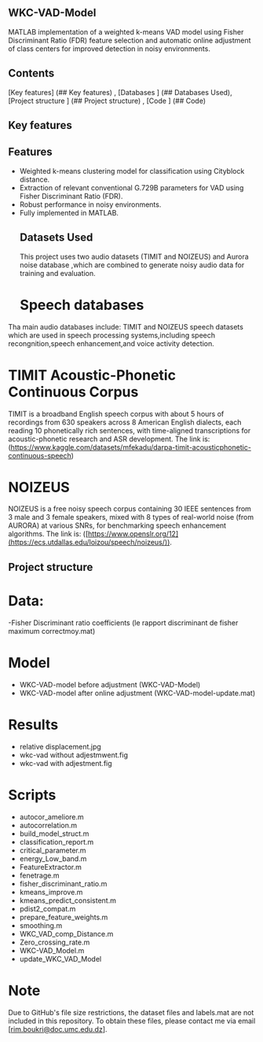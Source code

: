 ## WKC-VAD-Model
MATLAB implementation of a weighted k-means VAD model using Fisher Discriminant Ratio (FDR) feature selection and automatic online adjustment of class centers for improved detection in noisy environments.
## Contents
[Key features] (## Key features) ,
[Databases ] (## Databases Used),
[Project structure ] (## Project structure) ,
[Code ] (## Code)
## Key features
## Features
- Weighted k-means clustering model for classification using Cityblock distance.
- Extraction of relevant conventional G.729B parameters for VAD using Fisher Discriminant Ratio (FDR).
- Robust performance in noisy environments.
- Fully implemented in MATLAB.
  ## Datasets Used
  This project uses two audio datasets (TIMIT and NOIZEUS) and Aurora noise database ,which are combined to generate noisy audio data for training and evaluation.
  # Speech databases
Tha main audio databases include: TIMIT and NOIZEUS speech datasets which are used in speech processing systems,including speech recongnition,speech enhancement,and voice activity detection.

# TIMIT Acoustic-Phonetic Continuous Corpus
TIMIT is a broadband English speech corpus with about 5 hours of recordings from 630 speakers across 8 American English dialects, each reading 10 phonetically rich sentences, with time-aligned transcriptions for acoustic-phonetic research and ASR development.
The link is: (https://www.kaggle.com/datasets/mfekadu/darpa-timit-acousticphonetic-continuous-speech)
# NOIZEUS 
NOIZEUS is a free noisy speech corpus containing 30 IEEE sentences from 3 male and 3 female speakers, mixed with 8 types of real-world noise (from AURORA) at various SNRs, for benchmarking speech enhancement algorithms.
 The link is: ([https://www.openslr.org/12](https://ecs.utdallas.edu/loizou/speech/noizeus/)).
 ## Project structure
 # Data:
 -Fisher Discriminant ratio coefficients (le rapport discriminant de fisher maximum correctmoy.mat) 
# Model
 - WKC-VAD-model before adjustment (WKC-VAD-Model) 
 - WKC-VAD-model after online adjustment (WKC-VAD-model-update.mat)

# Results
- relative displacement.jpg
- wkc-vad without adjestmwent.fig
- wkc-vad with adjestment.fig
# Scripts
- autocor_ameliore.m
- autocorrelation.m
- build_model_struct.m
- classification_report.m
- critical_parameter.m
- energy_Low_band.m
- FeatureExtractor.m
- fenetrage.m
- fisher_discriminant_ratio.m
- kmeans_improve.m
- kmeans_predict_consistent.m
- pdist2_compat.m
- prepare_feature_weights.m
- smoothing.m
- WKC_VAD_comp_Distance.m
- Zero_crossing_rate.m
- WKC-VAD_Model.m
- update_WKC_VAD_Model
 # Note
 Due to GitHub's file size restrictions, the dataset files and labels.mat are not included in this repository. To obtain these files, please contact me via email [rim.boukri@doc.umc.edu.dz].

